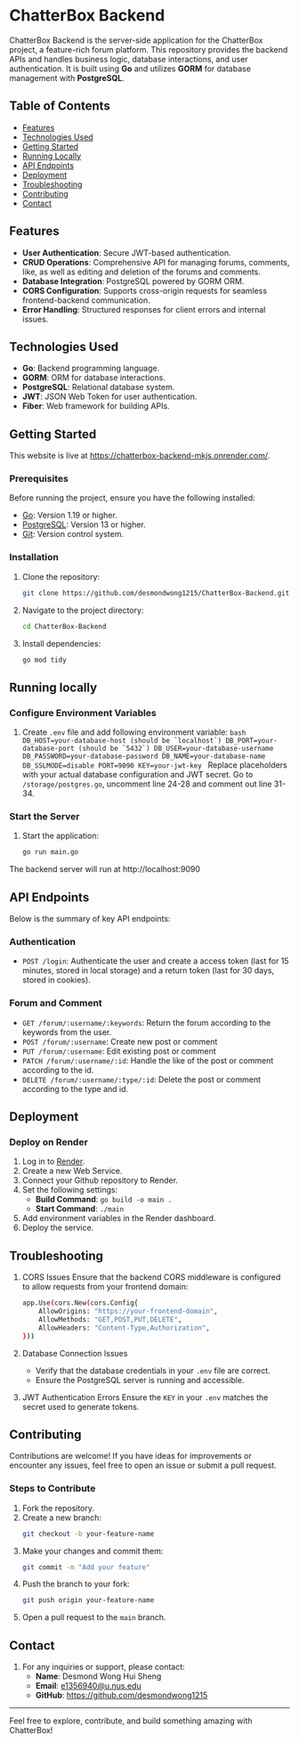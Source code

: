 # ChatterBox Backend

ChatterBox Backend is the server-side application for the ChatterBox project, a feature-rich forum platform. This repository provides the backend APIs and handles business logic, database interactions, and user authentication. It is built using **Go** and utilizes **GORM** for database management with **PostgreSQL**.

## Table of Contents
- [Features](#features)
- [Technologies Used](#technology-used)
- [Getting Started](#getting-started)
- [Running Locally](#running-locally)
- [API Endpoints](#api-endpoints)
- [Deployment](#deployment)
- [Troubleshooting](#troubleshooting)
- [Contributing](#contributing)
- [Contact](#contact)

## Features
- **User Authentication**: Secure JWT-based authentication.
- **CRUD Operations**: Comprehensive API for managing forums, comments, like, as well as editing and deletion of the forums and comments.
- **Database Integration**: PostgreSQL powered by GORM ORM.
- **CORS Configuration**: Supports cross-origin requests for seamless frontend-backend communication.
- **Error Handling**: Structured responses for client errors and internal issues.

## Technologies Used
- **Go**: Backend programming language.
- **GORM**: ORM for database interactions.
- **PostgreSQL**: Relational database system.
- **JWT**: JSON Web Token for user authentication.
- **Fiber**: Web framework for building APIs.

## Getting Started
This website is live at https://chatterbox-backend-mkjs.onrender.com/.

### Prerequisites
Before running the project, ensure you have the following installed:
- [Go](https://go.dev/dl/): Version 1.19 or higher.
- [PostgreSQL](https://www.postgresql.org/download/): Version 13 or higher.
- [Git](https://git-scm.com/book/en/v2/Getting-Started-Installing-Git): Version control system.

### Installation
1. Clone the repository:
   ```bash
   git clone https://github.com/desmondwong1215/ChatterBox-Backend.git
   ```

2. Navigate to the project directory:
   ```bash
   cd ChatterBox-Backend
   ```

3. Install dependencies:
   ```bash
   go mod tidy 
   ```

## Running locally
### Configure Environment Variables
1. Create `.env` file and add following environment variable:
        ```bash
        DB_HOST=your-database-host (should be `localhost`)
        DB_PORT=your-database-port (should be `5432`)
        DB_USER=your-database-username
        DB_PASSWORD=your-database-password
        DB_NAME=your-database-name
        DB_SSLMODE=disable
        PORT=9090
        KEY=your-jwt-key
        ```
Replace placeholders with your actual database configuration and JWT secret. Go to `/storage/postgres.go`, uncomment line 24-28 and comment out line 31-34.

### Start the Server
1. Start the application:
    ```bash
    go run main.go
    ```
The backend server will run at http://localhost:9090

## API Endpoints
Below is the summary of key API endpoints:

### Authentication
- `POST /login`: Authenticate the user and create a access token (last for 15 minutes, stored in local storage) and a return token (last for 30 days, stored in cookies).

### Forum and Comment
- `GET /forum/:username/:keywords`: Return the forum according to the keywords from the user.
- `POST /forum/:username`: Create new post or comment
- `PUT /forum/:username`: Edit existing post or comment
- `PATCH /forum/:username/:id`: Handle the like of the post or comment according to the id.
- `DELETE /forum/:username/:type/:id`: Delete the post or comment according to the type and id.

## Deployment
### Deploy on Render
1. Log in to [Render](https://render.com/).
2. Create a new Web Service.
3. Connect your Github repository to Render.
4. Set the following settings:
    - **Build Command**: `go build -o main .`
    - **Start Command**: `./main`
5. Add environment variables in the Render dashboard.
6. Deploy the service.

## Troubleshooting
1. CORS Issues
Ensure that the backend CORS middleware is configured to allow requests from your frontend domain:
    ```bash
    app.Use(cors.New(cors.Config{
        AllowOrigins: "https://your-frontend-domain",
        AllowMethods: "GET,POST,PUT,DELETE",
        AllowHeaders: "Content-Type,Authorization",
    }))
    ```

2. Database Connection Issues
    - Verify that the database credentials in your `.env` file are correct.
    - Ensure the PostgreSQL server is running and accessible.

3. JWT Authentication Errors
Ensure the `KEY` in your `.env` matches the secret used to generate tokens.

## Contributing
Contributions are welcome! If you have ideas for improvements or encounter any issues, feel free to open an issue or submit a pull request.

### Steps to Contribute
1. Fork the repository.
2. Create a new branch:
   ```bash
   git checkout -b your-feature-name
   ```
3. Make your changes and commit them:
   ```bash
   git commit -m "Add your feature"
   ```
4. Push the branch to your fork:
   ```bash
   git push origin your-feature-name
   ```
5. Open a pull request to the `main` branch.

## Contact
1. For any inquiries or support, please contact:
   - **Name**: Desmond Wong Hui Sheng
   - **Email**: e1356940@u.nus.edu
   - **GitHub**: https://github.com/desmondwong1215

---
Feel free to explore, contribute, and build something amazing with ChatterBox!
